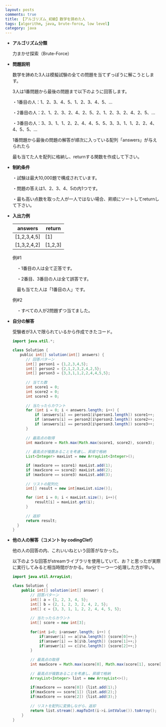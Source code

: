 ```yaml
---
layout: posts
comments: true
title: 【アルゴリズム_初級】数学を諦めた人
tags: [algorithm, java, brute-force, low level]
category: java
---
```


* **アルゴリズム分類**

  力まかせ探索（Brute-Force）

* **問題説明**

  数学を諦めた3人は模擬試験の全ての問題を当てずっぽうに解こうとします。

  3人は1番問題から最後の問題まで以下のように回答します。

  ・1番目の人：1、2、3、4、5、1、2、3、4、5、…

  ・2番目の人：2、1、2、3、2、4、2、5、2、1、2、3、2、4、2、5、…

  ・3番目の人：3、3、1、1、2、2、4、4、5、5、3、3、1、1、2、2、4、4、5、5、…

  1番問題から最後の問題の解答が順次に入っている配列「answers」が与えられたら

  最も当てた人を配列に格納し、returnする関数を作成して下さい。

* **制約条件**

  ・試験は最大10,000題で構成されています。
  
  ・問題の答えは1、2、3、4、5の内1つです。
  
  ・最も高い点数を取った人が一人ではない場合、昇順にソートしてreturnして下さい。
  
* **入出力例**

  | answers     | return  |
  | ----------- | ------- |
  | [1,2,3,4,5] | [1]     |
  | [1,3,2,4,2] | [1,2,3] |

  例#1

  　・1番目の人は全て正答です。

  　・2番目、3番目の人は全て誤答です。
  
  　最も当てた人は「1番目の人」です。
  
  例#2
  
  　・すべての人が2問題ずつ当てました。

* **自分の解答**

  受験者が3人で限られているから作成できたコード。
  
  ```java
  import java.util.*;
  
  class Solution {
  　　public int[] solution(int[] answers) {
        // 回答パターン
        int[] person1 = {1,2,3,4,5};
        int[] person2 = {2,1,2,3,2,4,2,5};
        int[] person3 = {3,3,1,1,2,2,4,4,5,5};
        
        // 当てた数
        int score1 = 0;
        int score2 = 0;
        int score3 = 0;
        
        // 当たったらカウント
        for (int i = 0; i < answers.length; i++) {
            if (answers[i] == person1[i%person1.length]) score1++;
            if (answers[i] == person2[i%person2.length]) score2++;
            if (answers[i] == person3[i%person3.length]) score3++;
        }
        
        // 最高点の取得
        int maxScore = Math.max(Math.max(score1, score2), score3);
        
        // 最高点が複数あることを考慮し、昇順で格納
        List<Integer> maxList = new ArrayList<Integer>();
  
        if (maxScore == score1) maxList.add(1);
        if (maxScore == score2) maxList.add(2);
        if (maxScore == score3) maxList.add(3);
        
        // リストの配列化
        int[] result = new int[maxList.size()];
  
        for (int i = 0; i < maxList.size(); i++){
            result[i] = maxList.get(i);
        }
        
        // 返却
        return result;
    }
  }
  ```
  
* **他の人の解答（コメント by codingClef）**

  他の人の回答の内、これいいねという回答がなかった。
  
  以下のような回答がstreamライブラリを使用していて、お？と思ったが実際に実行してみると相当時間がかかる。for分で一つ一つ処理した方が早い。

  ```java
  import java.util.ArrayList;
  
  class Solution {
      public int[] solution(int[] answer) {
          // 回答パターン
          int[] a = {1, 2, 3, 4, 5};
          int[] b = {2, 1, 2, 3, 2, 4, 2, 5};
          int[] c = {3, 3, 1, 1, 2, 2, 4, 4, 5, 5};
          
          // 当たったらカウント
          int[] score = new int[3];
          
          for(int i=0; i<answer.length; i++) {
              if(answer[i] == a[i%a.length]) {score[0]++;}
              if(answer[i] == b[i%b.length]) {score[1]++;}
              if(answer[i] == c[i%c.length]) {score[2]++;}
          }
          
          // 最高点の取得
          int maxScore = Math.max(score[0], Math.max(score[1], score[2]));
          
          // 最高点が複数あることを考慮し、昇順で格納
          ArrayList<Integer> list = new ArrayList<>();
          
          if(maxScore == score[0]) {list.add(1);}
          if(maxScore == score[1]) {list.add(2);}
          if(maxScore == score[2]) {list.add(3);}
          
          // リストを配列に変換しながら、返却
          return list.stream().mapToInt(i->i.intValue()).toArray();
      }
  }
  ```
